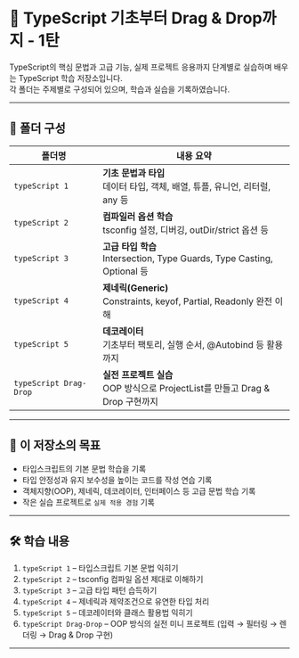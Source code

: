 # 📘 TypeScript 기초부터 Drag & Drop까지 - 1탄

TypeScript의 핵심 문법과 고급 기능, 실제 프로젝트 응용까지 단계별로 실습하며 배우는 TypeScript 학습 저장소입니다.  
각 폴더는 주제별로 구성되어 있으며, 학습과 실습을 기록하였습니다.

---

## 📁 폴더 구성

| 폴더명                     | 내용 요약                                                                 |
|--------------------------|--------------------------------------------------------------------------|
| `typeScript 1`           | **기초 문법과 타입**<br/>데이터 타입, 객체, 배열, 튜플, 유니언, 리터럴, any 등 |
| `typeScript 2`           | **컴파일러 옵션 학습**<br/>tsconfig 설정, 디버깅, outDir/strict 옵션 등        |
| `typeScript 3`           | **고급 타입 학습**<br/>Intersection, Type Guards, Type Casting, Optional 등 |
| `typeScript 4`           | **제네릭(Generic)**<br/>Constraints, keyof, Partial, Readonly 완전 이해        |
| `typeScript 5`           | **데코레이터**<br/>기초부터 팩토리, 실행 순서, @Autobind 등 활용까지         |
| `typeScript Drag-Drop`   | **실전 프로젝트 실습**<br/>OOP 방식으로 ProjectList를 만들고 Drag & Drop 구현까지 |

---

## 🧠 이 저장소의 목표

- 타입스크립트의 기본 문법 학습을 기록  
- 타입 안정성과 유지 보수성을 높이는 코드를 작성 연습 기록 
- 객체지향(OOP), 제네릭, 데코레이터, 인터페이스 등 고급 문법 학습 기록
- 작은 실습 프로젝트로 `실제 적용 경험` 기록

---

## 🛠 학습 내용

1. `typeScript 1` – 타입스크립트 기본 문법 익히기  
2. `typeScript 2` – tsconfig 컴파일 옵션 제대로 이해하기  
3. `typeScript 3` – 고급 타입 패턴 습득하기  
4. `typeScript 4` – 제네릭과 제약조건으로 유연한 타입 처리  
5. `typeScript 5` – 데코레이터와 클래스 활용법 익히기  
6. `typeScript Drag-Drop` – OOP 방식의 실전 미니 프로젝트 (입력 → 필터링 → 렌더링 → Drag & Drop 구현)

---
